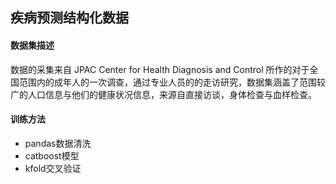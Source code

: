 ## 疾病预测结构化数据

#### 数据集描述
数据的采集来自 JPAC Center for Health Diagnosis and Control 所作的对于全国范围内的成年人的一次调查，通过专业人员的的走访研究，数据集涵盖了范围较广的人口信息与他们的健康状况信息，来源自直接访谈，身体检查与血样检查。

#### 训练方法
+ pandas数据清洗
+ catboost模型
+ kfold交叉验证
